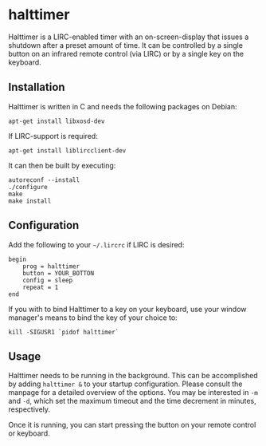 # halttimer

Halttimer is a LIRC-enabled timer with an on-screen-display that issues
a shutdown after a preset amount of time. It can be controlled by a single
button on an infrared remote control (via LIRC) or by a single key on the
keyboard.

## Installation

Halttimer is written in C and needs the following packages on Debian:

    apt-get install libxosd-dev

If LIRC-support is required:

    apt-get install liblircclient-dev

It can then be built by executing:

    autoreconf --install
    ./configure
    make
    make install

## Configuration

Add the following to your `~/.lircrc` if LIRC is desired:

    begin
        prog = halttimer
        button = YOUR_BOTTON
        config = sleep
        repeat = 1
    end

If you with to bind Halttimer to a key on your keyboard, use
your window manager's means to bind the key of your choice to:

    kill -SIGUSR1 `pidof halttimer`

## Usage

Halttimer needs to be running in the background. This can be accomplished
by adding `halttimer &` to your startup configuration. Please consult
the manpage for a detailed overview of the options. You may be interested
in `-m` and `-d`, which set the maximum timeout and the time decrement in
minutes, respectively.

Once it is running, you can start pressing the button on your remote control
or keyboard.
